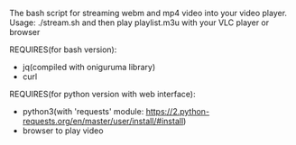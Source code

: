 The bash script for streaming webm and mp4 video into your video player.  
Usage: ./stream.sh and then play playlist.m3u with your VLC player or browser

REQUIRES(for bash version):
* jq(compiled with oniguruma library)
* curl


REQUIRES(for python version with web interface):
* python3(with 'requests' module: https://2.python-requests.org/en/master/user/install/#install)
* browser to play video
